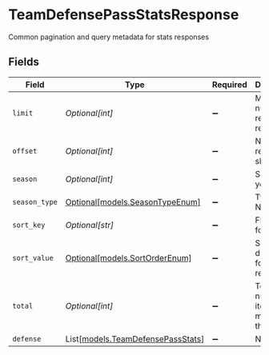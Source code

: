 # TeamDefensePassStatsResponse

Common pagination and query metadata for stats responses


## Fields

| Field                                                                  | Type                                                                   | Required                                                               | Description                                                            | Example                                                                |
| ---------------------------------------------------------------------- | ---------------------------------------------------------------------- | ---------------------------------------------------------------------- | ---------------------------------------------------------------------- | ---------------------------------------------------------------------- |
| `limit`                                                                | *Optional[int]*                                                        | :heavy_minus_sign:                                                     | Maximum number of results returned                                     |                                                                        |
| `offset`                                                               | *Optional[int]*                                                        | :heavy_minus_sign:                                                     | Number of records skipped                                              |                                                                        |
| `season`                                                               | *Optional[int]*                                                        | :heavy_minus_sign:                                                     | Season year                                                            |                                                                        |
| `season_type`                                                          | [Optional[models.SeasonTypeEnum]](../models/seasontypeenum.md)         | :heavy_minus_sign:                                                     | Type of NFL season                                                     | REG                                                                    |
| `sort_key`                                                             | *Optional[str]*                                                        | :heavy_minus_sign:                                                     | Field used for sorting                                                 |                                                                        |
| `sort_value`                                                           | [Optional[models.SortOrderEnum]](../models/sortorderenum.md)           | :heavy_minus_sign:                                                     | Sort direction for ordered results                                     | DESC                                                                   |
| `total`                                                                | *Optional[int]*                                                        | :heavy_minus_sign:                                                     | Total number of items matching the criteria                            |                                                                        |
| `defense`                                                              | List[[models.TeamDefensePassStats](../models/teamdefensepassstats.md)] | :heavy_minus_sign:                                                     | N/A                                                                    |                                                                        |